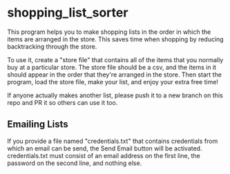 # shopping_list_sorter

This program helps you to make shopping lists in the order in which the items are arranged in the store. This saves time when shopping by reducing backtracking through the store.

To use it, create a "store file" that contains all of the items that you normally buy at a particular store. The store file should be a csv, and the items in it should appear in the order that they're arranged in the store. Then start the program, load the store file, make your list, and enjoy your extra free time!

If anyone actually makes another list, please push it to a new branch on this repo and PR it so others can use it too.

## Emailing Lists
If you provide a file named "credentials.txt" that contains credentials from which an email can be send, the Send Email button will be activated. credentials.txt must consist of an email address on the first line, the password on the second line, and nothing else.
